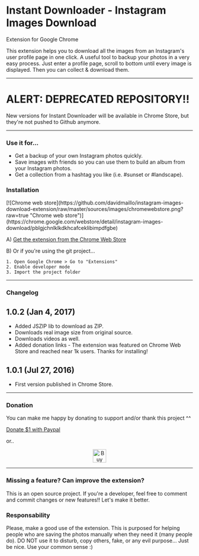 Instant Downloader - Instagram Images Download
===================
Extension for Google Chrome

This extension helps you to download all the images from an Instagram's user profile page in one click. A useful tool to backup your photos in a very easy process. Just enter a profile page, scroll to bottom until every image is displayed. Then you can collect & download them. 

----------
# ALERT: DEPRECATED REPOSITORY!!
New versions for Instant Downloader will be available in Chrome Store, but they're not pushed to Github anymore.

<hr>


<h3>Use it for...</h3>

* Get a backup of your own Instagram photos quickly.
* Save images with friends so you can use them to build an album from your Instagram photos.
* Get a collection from a hashtag you like (i.e. #sunset or #landscape).

<h3>Installation</h3>
[![Chrome web store](https://github.com/davidmaillo/instagram-images-download-extension/raw/master/sources/images/chromewebstore.png?raw=true "Chrome web store")](https://chrome.google.com/webstore/detail/instagram-images-download/pblgjchnlklkdkhcafceklibimpdfgbe)

A) [Get the extension from the Chrome Web Store](https://chrome.google.com/webstore/detail/instagram-images-download/pblgjchnlklkdkhcafceklibimpdfgbe)

B) Or if you're using the git project...

    1. Open Google Chrome > Go to "Extensions"
    2. Enable developer mode
    3. Import the project folder

----------

<h3>Changelog</h3>

## 1.0.2 (Jan 4, 2017)
* Added JSZIP lib to download as ZIP.
* Downloads real image size from original source.
* Downloads videos as well.
* Added donation links - The extension was featured on Chrome Web Store and reached near 1k users. Thanks for installing!

## 1.0.1 (Jul 27, 2016) 
* First version published in Chrome Store.

----------

<h3>Donation</h3>

You can make me happy by donating to support and/or thank this project ^^

[Donate $1 with Paypal](https://www.paypal.me/davidmaillo/1)

or..

<a style="margin-top: 5px; text-align:center; display:block" href='https://ko-fi.com/A617JT5' target='_blank'><img height='36' style='border:0px;height:36px;' src='https://az743702.vo.msecnd.net/cdn/kofi4.png?v=f' border='0' alt='Buy Me a Coffee at ko-fi.com' /></a> 

----------


<h3>Missing a feature? Can improve the extension?</h3>

This is an open source project. If you're a developer, feel free to comment and commit changes or new features!! Let's make it better.


<h3>Responsability</h3>
Please, make a good use of the extension. This is purposed for helping people who are saving the photos manually when they need it (many people do). DO NOT use it to disturb, copy others, fake, or any evil purpose... Just be nice. Use your common sense :)


